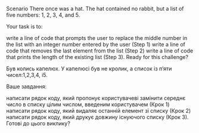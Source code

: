 Scenario
There once was a hat. The hat contained no rabbit, but a list of five numbers: 1, 2, 3, 4, and 5.

Your task is to:

write a line of code that prompts the user to replace the middle number in the list with an integer number entered by the user (Step 1)
write a line of code that removes the last element from the list (Step 2)
write a line of code that prints the length of the existing list (Step 3).
Ready for this challenge?

Був колись капелюх. У капелюсі був не кролик, а список із п’яти чисел:1,2,3,4, і5.

Ваше завдання:

написати рядок коду, який пропонує користувачеві замінити середнє число в списку цілим числом, введеним користувачем (Крок 1)
написати рядок коду, який видаляє останній елемент зі списку (Крок 2)
написати рядок коду, який друкує довжину існуючого списку (Крок 3).
Готові до цього виклику?

